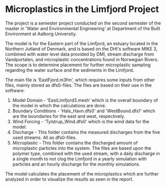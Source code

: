 # Microplastics in the Limfjord Project
The project is a semester project conducted on the second semester of the master in 'Water and Environmental Engineering' at Department of the Built Environment at Aalborg University.

The model is for the Eastern part of the Limfjord, an estuary located in the Northern Jutland of Denmark, and is based on the DHI's software MIKE 3, combined with water level data provided by DMI, stream discharge from Vandportalen, and microplastic concentrations found in Norwegian Rivers. The scope is to determine placement for further microplastic sampling regarding the water surface and the sediments in the Limfjord.

The main file is 'EastFjord.m3fm', which requires some inputs from other files, mainly stored as dfs0-files. The files are based on their use in the software:
  1. Model Domain - 'EastLimfjord3.mesh' which is the overall boundary of the model in which the calculations are done.
  2. Boundary Conditions - 'Hals_Havn.dfs0' and 'WestBound.dfs1' which are the boundaries for the east and west, respectively.
  3. Wind Forcing - 'Tylstrup_Wind.dfs0' which is the wind data for the model.
  4. Discharge - This folder contains the measured discharges from the five used streams. All as dfs0-files.
  5. Microplastic - This folder contains the discharged amount of microplastic particles into the system. The files are based      upon the polymer type, combined with the used stream, with a daily discharge in a single month to not clog the Limfjord        in a yearly simulation with particles and an hourly discharge for the monthly simulations.

The model calculates the placement of the microplastics which are further analyzed in order to visualize the results as seen in the report.

